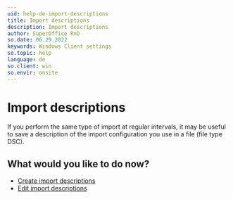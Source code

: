 ```yaml
---
uid: help-de-import-descriptions
title: Import descriptions
description: Import descriptions
author: SuperOffice RnD
so.date: 06.29.2022
keywords: Windows Client settings
so.topic: help
language: de
so.client: win
so.envir: onsite
---
```


# Import descriptions

If you perform the same type of import at regular intervals, it may be useful to save a description of the import configuration you use in a file (file type DSC).

## What would you like to do now?

* [Create import descriptions][1]
* [Edit import descriptions][2]

<!-- Referenced links -->
[1]: creating-import-descriptions.md
[2]: editing-import-descriptions.md

<!-- Referenced images -->

